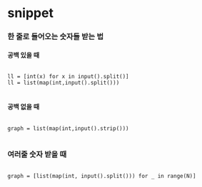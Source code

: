 # snippet

### 한 줄로 들어오는 숫자들 받는 법
#### 공백 있을 때
<pre>
<code>
ll = [int(x) for x in input().split()]
ll = list(map(int,input().split()))
</code>
</pre>
#### 공백 없을 때
<pre>
<code>
graph = list(map(int,input().strip()))
</code>
</pre>

### 여러줄 숫자 받을 때
<pre>
<code>
graph = [list(map(int, input().split())) for _ in range(N)]
</code>
</pre>
